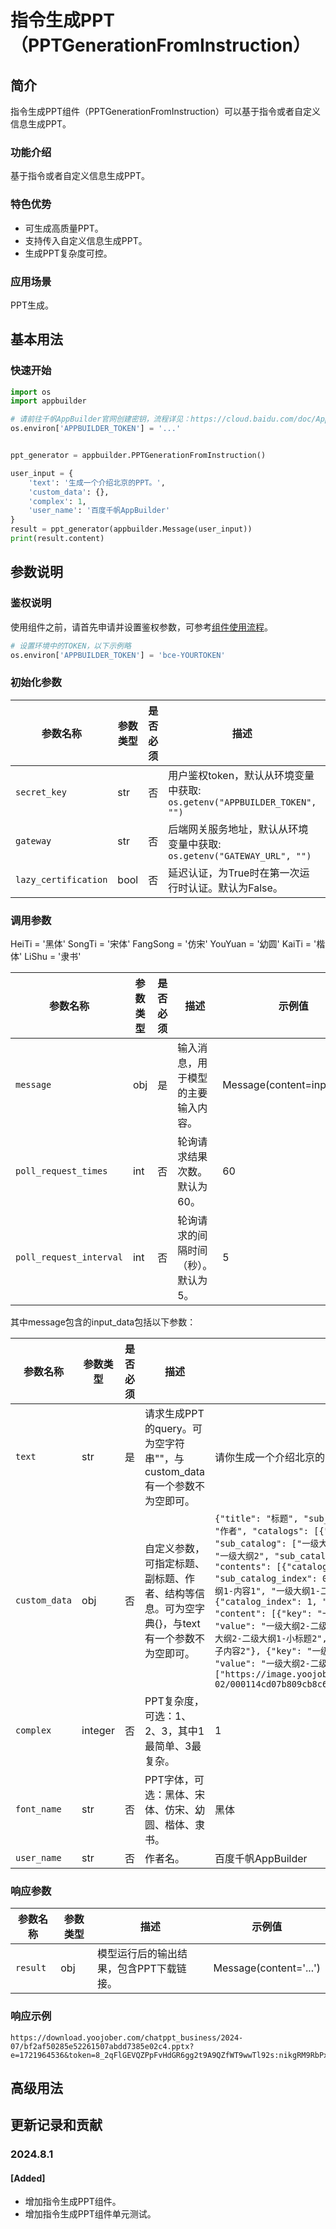 # 指令生成PPT（PPTGenerationFromInstruction）

## 简介
指令生成PPT组件（PPTGenerationFromInstruction）可以基于指令或者自定义信息生成PPT。

### 功能介绍
基于指令或者自定义信息生成PPT。

### 特色优势
- 可生成高质量PPT。
- 支持传入自定义信息生成PPT。
- 生成PPT复杂度可控。

### 应用场景
PPT生成。

## 基本用法
### 快速开始
```python
import os
import appbuilder

# 请前往千帆AppBuilder官网创建密钥，流程详见：https://cloud.baidu.com/doc/AppBuilder/s/Olq6grrt6#1%E3%80%81%E5%88%9B%E5%BB%BA%E5%AF%86%E9%92%A5
os.environ['APPBUILDER_TOKEN'] = '...'


ppt_generator = appbuilder.PPTGenerationFromInstruction()

user_input = {
    'text': '生成一个介绍北京的PPT。',
    'custom_data': {},
    'complex': 1,
    'user_name': '百度千帆AppBuilder'
}
result = ppt_generator(appbuilder.Message(user_input))
print(result.content)
```

## 参数说明
### 鉴权说明
使用组件之前，请首先申请并设置鉴权参数，可参考[组件使用流程](https://cloud.baidu.com/doc/AppBuilder/s/Olq6grrt6#1%E3%80%81%E5%88%9B%E5%BB%BA%E5%AF%86%E9%92%A5)。
```python
# 设置环境中的TOKEN，以下示例略
os.environ['APPBUILDER_TOKEN'] = 'bce-YOURTOKEN'
```

### 初始化参数

| 参数名称 | 参数类型 | 是否必须 | 描述 | 示例值 |
| ------- | ------- | -------- | -------- | -------- |
| `secret_key` | str | 否 | 用户鉴权token，默认从环境变量中获取: `os.getenv("APPBUILDER_TOKEN", "")` | bce-v3/XXX |
| `gateway` | str | 否 | 后端网关服务地址，默认从环境变量中获取: `os.getenv("GATEWAY_URL", "")` | https://appbuilder.baidu.com |
| `lazy_certification` | bool | 否 | 延迟认证，为True时在第一次运行时认证。默认为False。 | False |

### 调用参数

HeiTi = '黑体'
    SongTi = '宋体'
    FangSong = '仿宋'
    YouYuan = '幼圆'
    KaiTi = '楷体'
    LiShu = '隶书'

| 参数名称 | 参数类型 | 是否必须 | 描述 | 示例值 |
| ------- | ------- | -------- | -------- | -------- |
| `message` | obj | 是 | 输入消息，用于模型的主要输入内容。 | Message(content=input_data) |
| `poll_request_times` | int | 否 | 轮询请求结果次数。默认为60。 | 60 |
| `poll_request_interval` | int | 否 | 轮询请求的间隔时间（秒）。默认为5。 | 5 |

其中message包含的input_data包括以下参数：

| 参数名称 | 参数类型 | 是否必须 | 描述 | 示例值 |
| ------- | ------- | -------- | -------- | -------- |
| `text` | str | 是 | 请求生成PPT的query。可为空字符串""，与custom_data有一个参数不为空即可。 | 请你生成一个介绍北京的PPT。 |
| `custom_data` | obj | 否 | 自定义参数，可指定标题、副标题、作者、结构等信息。可为空字典{}，与text有一个参数不为空即可。 | `{"title": "标题", "sub_title": "副标题", "author": "作者", "catalogs": [{"catalog": "一级大纲1", "sub_catalog": ["一级大纲1-二级大纲1"]}, {"catalog": "一级大纲2", "sub_catalog": ["一级大纲2-二级大纲1"]}], "contents": [{"catalog_index": 0, "sub_catalog_index": 0, "content": ["一级大纲1-二级大纲1-内容1", "一级大纲1-二级大纲1-内容2"]}, {"catalog_index": 1, "sub_catalog_index": 0, "content": [{"key": "一级大纲2-二级大纲1-小标题1", "value": "一级大纲2-二级大纲1-子内容1"}, {"key": "一级大纲2-二级大纲1-小标题2", "value": "一级大纲2-二级大纲1-子内容2"}, {"key": "一级大纲2-二级大纲1-小标题3", "value": "一级大纲2-二级大纲1-子内容3"}], "picture": ["https://image.yoojober.com/chatppt_business/2024-02/000114cd07b809cb8c6bb22674e814da.png"]}]}` |
| `complex` | integer | 否 | PPT复杂度，可选：1、2、3，其中1最简单、3最复杂。 | 1 |
| `font_name` | str | 否 | PPT字体，可选：黑体、宋体、仿宋、幼圆、楷体、隶书。 | 黑体 |
| `user_name` | str | 否 | 作者名。 | 百度千帆AppBuilder |


### 响应参数
| 参数名称 | 参数类型 | 描述 | 示例值 |
| ------- | ------- | -------- | -------- |
| `result` | obj | 模型运行后的输出结果，包含PPT下载链接。 | Message(content='...') |

### 响应示例
```
https://download.yoojober.com/chatppt_business/2024-07/bf2af50285e52261507abdd7385e02c4.pptx?e=1721964536&token=8_2qFlGEVQZPpFvHdGR6gg2t9A9QZfWT9wwTl92s:nikgRM9RbPxzClBvmKrweeKd9Ck=
```

## 高级用法

## 更新记录和贡献
### 2024.8.1
#### [Added]
- 增加指令生成PPT组件。
- 增加指令生成PPT组件单元测试。